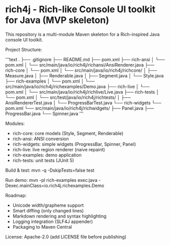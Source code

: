 # rich4j - Rich-like Console UI toolkit for Java (MVP skeleton)

This repository is a multi-module Maven skeleton for a Rich-inspired Java console UI toolkit.

Project Structure:

'''text
.
├── .gitignore
├── README.md
├── pom.xml
├── rich-ansi
│   └── pom.xml
│   └── src/main/java/io/rich4j/richansi/AnsiRenderer.java
├── rich-core
│   └── pom.xml
│   └── src/main/java/io/rich4j/richcore/
│       ├── Measure.java
│       ├── Renderable.java
│       ├── Segment.java
│       └── Style.java
├── rich-examples
│   └── pom.xml
│   └── src/main/java/io/rich4j/richexamples/Demo.java
├── rich-live
│   └── pom.xml
│   └── src/main/java/io/rich4j/richlive/Live.java
├── rich-tests
│   └── pom.xml
│   └── src/test/java/io/rich4j/richtests/
│       ├── AnsiRendererTest.java
│       └── ProgressBarTest.java
└── rich-widgets
    └── pom.xml
    └── src/main/java/io/rich4j/richwidgets/
        ├── Panel.java
        ├── ProgressBar.java
        └── Spinner.java
        '''



Modules:
- rich-core: core models (Style, Segment, Renderable)
- rich-ansi: ANSI conversion
- rich-widgets: simple widgets (ProgressBar, Spinner, Panel)
- rich-live: live region renderer (naive repaint)
- rich-examples: demo application
- rich-tests: unit tests (JUnit 5)

Build & test:
  mvn -q -DskipTests=false test

Run demo:
  mvn -pl rich-examples exec:java -Dexec.mainClass=io.rich4j.richexamples.Demo

Roadmap:
- Unicode width/grapheme support
- Smart diffing (only changed lines)
- Markdown rendering and syntax highlighting
- Logging integration (SLF4J appender)
- Packaging to Maven Central

License: Apache-2.0 (add LICENSE file before publishing)

